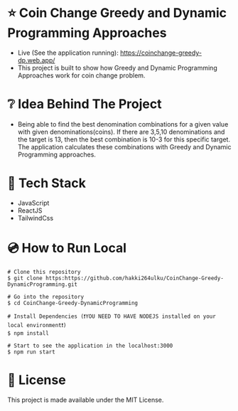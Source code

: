 # ⭐ Coin Change Greedy and Dynamic Programming Approaches
* Live (See the application running): https://coinchange-greedy-dp.web.app/
* This project is built to show how Greedy and Dynamic Programming Approaches work for coin change problem.

# ❔ Idea Behind The Project
* Being able to find the best denomination combinations for a given value with given denominations(coins). If there are 3,5,10 denominations and the target is 13, then the best combination is 10-3 for this specific target. The application calculates these combinations with Greedy and Dynamic Programming approaches.

# 🚀 Tech Stack
* JavaScript
* ReactJS
* TailwindCss

# 💿 How to Run Local
```
# Clone this repository
$ git clone https:https://github.com/hakki264ulku/CoinChange-Greedy-DynamicProgramming.git

# Go into the repository
$ cd CoinChange-Greedy-DynamicProgramming

# Install Dependencies (❗YOU NEED TO HAVE NODEJS installed on your local environment❗)
$ npm install

# Start to see the application in the localhost:3000
$ npm run start
```

# 📝 License
This project is made available under the MIT License.
